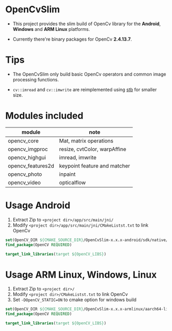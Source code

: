 # OpenCvSlim

- This project provides the slim build of OpenCv library for the **Android**, **Windows** and **ARM Linux** platforms.

- Currently there're binary packages for OpenCv **2.4.13.7**.


# Tips

* The OpenCvSlim  only build basic OpenCv operators and  common image processing functions.

* ```cv::imread``` and ```cv::imwrite``` are reimplemented using [stb](https://github.com/nothings/stb) for smaller size. 

# Modules included

|module|note|
|---|---|
|opencv_core|Mat, matrix operations|
|opencv_imgproc|resize, cvtColor, warpAffine|
|opencv_highgui|imread, imwrite|
|opencv_features2d|keypoint feature and matcher|
|opencv_photo|inpaint|
|opencv_video|opticalflow|


# Usage Android

1. Extract Zip  to ```<project dir>/app/src/main/jni/```
2. Modify ```<project dir>/app/src/main/jni/CMakeListst.txt``` to  link OpenCv

```cmake
set(OpenCV_DIR ${CMAKE_SOURCE_DIR}/OpenCvSlim-x.x.x-android/sdk/native/jni)
find_package(OpenCV REQUIRED)

target_link_libraries(target ${OpenCV_LIBS})
```


# Usage ARM Linux, Windows, Linux

1. Extract Zip to ```<project dir>/```
2. Modify ```<project dir>/CMakeListst.txt``` to link OpenCv
3. Set ```-DOpenCV_STATIC=ON``` to cmake option for windows build

```cmake
set(OpenCV_DIR ${CMAKE_SOURCE_DIR}/OpenCvSlim-x.x.x-armlinux/aarch64-linux-gnu/lib/cmake/opencv2)
find_package(OpenCV REQUIRED)

target_link_libraries(target ${OpenCV_LIBS})
```






